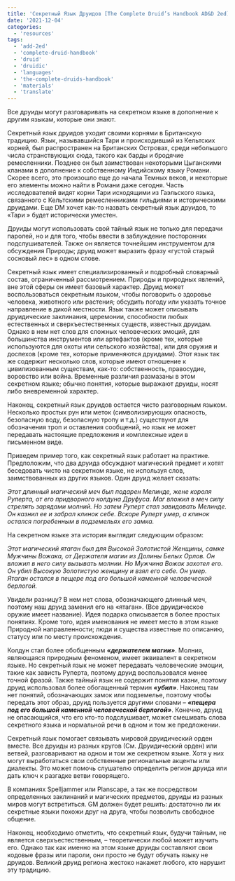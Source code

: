 ```yaml
---
title: 'Секретный Язык Друидов [The Complete Druid’s Handbook AD&D 2ed]'
date: '2021-12-04'
categories:
  - 'resources'
tags:
  - 'add-2ed'
  - 'complete-druid-handbook'
  - 'druid'
  - 'druidic'
  - 'languages'
  - 'the-complete-druids-handbook'
  - 'materials'
  - 'translate'
---
```


Все друиды могут разговаривать на секретном языке в дополнение к другим языкам, которые они знают.

Секретный язык друидов уходит своими корнями в Британскую традицию. Язык, называвшийся Тари и происходивший из Кельтских корней, был распространен на Британских Островах, среди небольшого числа странствующих сюда, такого как барды и бродячие ремесленники. Позднее он был заимствован некоторыми Цыганскими кланами в дополнение к собственному Индийскому языку Романи. Скорее всего, это произошло еще до начала Темных веков, и некоторые его элементы можно найти в Романи даже сегодня. Часть исследователей видят корни Тари исходящими из Гаэльского языка, связанного с Кельтскими ремесленниками гильдиями и историческими друидами. Еще DM хочет как-то назвать секретный язык друидов, то «Тари » будет исторически уместен.

Друиды могут использовать свой тайный язык не только для передачи паролей, но и для того, чтобы ввести в заблуждение посторонних подслушивателей. Также он является точнейшим инструментом для обсуждения Природы; друид может выразить фразу «густой старый сосновый лес» в одном слове.

Секретный язык имеет специализированный и подробный словарный состав, ограниченный рассмотрением. Природы и природных явлений, вне этой сферы он имеет базовый характер. Друид может воспользоваться секретным языком, чтобы поговорить о здоровье человека, животного или растения; обсудить погоду или указать точное направление в дикой местности. Язык также может описывать друидические заклинания, церемонии, способности любых естественных и сверхъестественных существ, известных друидам. Однако в нем нет слов для сложных человеческих эмоций, для большинства инструментов или артефактов (кроме тех, которые используются для охоты или сельского хозяйства), или для оружия и доспехов (кроме тех, которые применяются друидами). Этот язык так же содержит несколько слов, которые имеют отношение к цивилизованным существам, как-то: собственность, правосудие, воровство или война. Временные различия размазаны в этом секретном языке; обычно понятия, которые выражают друиды, носят либо вневременной характер.

Наконец, секретный язык друидов остается чисто разговорным языком. Несколько простых рун или меток (символизирующих опасность, безопасную воду, безопасную тропу и т.д.) существуют для обозначения троп и оставления сообщений, но язык не может передавать настоящие предложения и комплексные идеи в письменном виде.

Приведем пример того, как секретный язык работает на практике. Предположим, что два друида обсуждают магический предмет и хотят беседовать чисто на секретном языке, не используя слов, заимствованных из других языков. Один друид желает сказать:

_Этот длинный магический меч был подарен Мелинде, жене короля Руперта, от его придворного колдуна Друфуса. Маг вложил в меч силу стрелять зарядами молний. Но затем Руперт стал завидовать Мелинде. Он казнил ее и забрал клинок себе. Вскоре Руперт умер, а клинок остался погребенным в подземельях его замка._

На секретном языке эта история выглядит следующим образом:

_Этот магический ятаган был для Высокой Золотистой Женщины, самке Мужчины Вожака, от Держателя магии из Долины Белых Орлов. Он вложил в него силу вызывать молнии. Но Мужчина Вожак захотел его. Он убил Высокую Золотистую женщину и взял его себе. Он умер. Ятаган остался в пещере под его большой каменной человеческой берлогой._

Увидели разницу? В нем нет слова, обозначающего длинный меч, поэтому наш друид заменил его на «ятаган». (Все друидическое оружие имеет название). Идея подарка описывается в более простых понятиях. Кроме того, идея именования не имеет место в этом языке Природной направленности; люди и существа известные по описанию, статусу или по месту происхождения.

Колдун стал более обобщенным **_«держателем магии»_**. Молния, являющаяся природным феноменом, имеет эквивалент в секретном языке. Но секретный язык не может передавать человеческие эмоции, такие как зависть Руперта, поэтому друид воспользовался менее точной фразой. Также тайный язык не содержит понятия казни, поэтому друид использовал более обогащенный термин **_«убил»_**. Наконец там нет понятий, обозначающих замок или подземелье, поэтому чтобы передать этот образ, друид пользуется другими словами – **_«пещера под его большой каменной человеческой берлогой»_**. Конечно, друид не опасающийся, что его кто-то подслушивает, может смешивать слова секретного языка и нормальной речи в одном и том же предложении.

Секретный язык помогает связывать мировой друидический орден вместе. Все друиды из разных кругов (См. Друидический орден) или ветвей, разговаривают на одном и том же секретном языке. Хотя у них могут выработаться свои собственные региональные акценты или диалекты. Это может помочь слушателю определить регион друида или дать ключ к разгадке ветви говорящего.

В компаниях Spelljammer или Planscape, а так же посредством определенных заклинаний и магических предметов, друиды из разных миров могут встретиться. GM должен будет решить: достаточно ли их секретные языки похожи друг на друга, чтобы позволить свободное общение.

Наконец, необходимо отметить, что секретный язык, будучи тайным, не является сверхъестественным, – теоретически любой может изучить его. Однако так как именно на этом языке друиды составляют свои кодовые фразы или пароли, они просто не будут обучать языку не друидов. Великий друид региона жестоко накажет любого, кто нарушит эту традицию.
